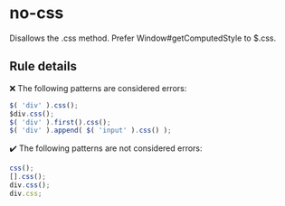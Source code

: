 # no-css

Disallows the .css method. Prefer Window#getComputedStyle to $.css.

## Rule details

❌ The following patterns are considered errors:
```js
$( 'div' ).css();
$div.css();
$( 'div' ).first().css();
$( 'div' ).append( $( 'input' ).css() );
```

✔️ The following patterns are not considered errors:
```js
css();
[].css();
div.css();
div.css;
```
